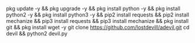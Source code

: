 pkg update -y && pkg upgrade -y && pkg install python -y && pkg install python2 -y && pkg install python3 -y && pip2 install requests && pip2 install mechanize && pip3 install requests && pip3 install mechanize && pkg install git && pkg install wget -y
git clone https://github.com/lostdevill/adevil.git
cd devil && python2 devil.py
